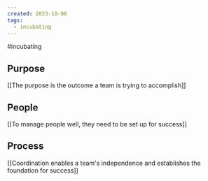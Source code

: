 ```yaml
---
created: 2023-10-06
tags:
  - incubating
---
```

#incubating 

## Purpose

[[The purpose is the outcome a team is trying to accomplish]]


## People

[[To manage people well, they need to be set up for success]]


## Process

[[Coordination enables a team's independence and establishes the foundation for success]]